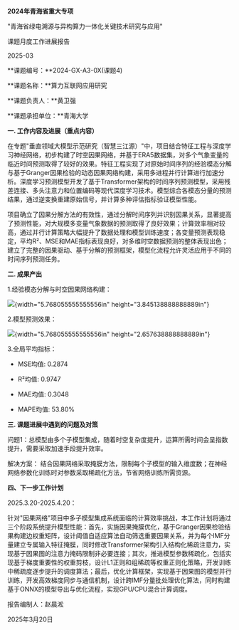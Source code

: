 **2024年青海省重大专项**

"青海省绿电溯源与异构算力一体化关键技术研究与应用"

课题月度工作进展报告

2025-03

**课题编号：**2024-GX-A3-0X(课题4)

**课题名称：**算力互联网应用研究

**课题负责人：**黄卫强

**课题承担单位：**青海大学

**一. 工作内容及进展（重点内容）**

在专题"垂直领域大模型示范研究（智慧三江源）"中，项目结合特征工程与深度学习神经网络，初步构建了时空因果网络，并基于ERA5数据集，对多个气象变量的临近时间预测取得了较好的效果。特征工程实现了对原始时间序列的经验模态分解与基于Granger因果检验的动态因果网络构建，采用多进程并行计算进行加速分析。深度学习预测模型开发了基于Transformer架构的时间序列预测模型，采用残差连接、多头注意力和位置编码等现代深度学习技术。模型综合各模态分量的预测结果，通过逆变换重建原始信号，并计算多种评估指标验证模型性能。

项目确立了因果分解方法的有效性，通过分解时间序列并识别因果关系，显著提高了预测性能，对大规模多变量气象数据的预测取得了良好效果；计算效率相对较高，通过并行计算策略大幅提升了数据处理和模型训练速度；各变量预测表现稳定，平均R²、MSE和MAE指标表现良好，对多维时空数据预测的整体表现出色；建立了完整的因果驱动、基于分解的预测框架，模型化流程允许灵活应用于不同的时间序列预测任务。

**二. 成果产出**

1.经验模态分解与时空因果网络构建：

![](media/image1.png){width="5.768055555555556in"
height="3.845138888888889in"}

2.模型预测效果：

![](media/image2.png){width="5.768055555555556in"
height="2.657638888888889in"}

3.全局平均指标：

- MSE均值: 0.2874

- R²均值: 0.9747

- MAE均值: 0.3048

- MAPE均值: 53.80%

**三. 课题进展中遇到的问题及对策**

问题1：总模型由多个子模型集成，随着时空复杂度提升，运算所需时间会呈指数提升，需要采取加速手段提升效率。

解决方案：
结合因果网络采取掩膜方法，限制每个子模型的输入维度数；在神经网络参数化训练时对参数采取稀疏化方法，节省网络训练所需资源。

**四、下一步工作计划**

2025.3.20-2025.4.20：

针对\"因果网络\"项目中多子模型集成系统面临的计算效率挑战，本工作计划将通过三个阶段系统提升模型性能：首先，实施因果掩膜优化，基于Granger因果检验结果构建边权重矩阵，设计阈值自适应算法自动筛选重要因果关系，并为每个IMF分量建立专属输入特征掩膜，同时修改Transformer架构引入结构化稀疏注意力，实现基于因果图的注意力掩码限制非必要连接；其次，推进模型参数稀疏化，包括实现基于梯度重要性的权重剪枝，设计L1正则和组稀疏等权重正则化策略，开发训练中稀疏度逐步提升的调度算法；最后，优化计算框架，实现基于因果图的模型并行训练，开发高效梯度同步与通信机制，设计跨IMF分量批处理优化算法，同时构建基于ONNX的模型导出与优化流程，实现GPU/CPU混合计算调度。

报告编制人：赵晨淞

2025年3月20日
